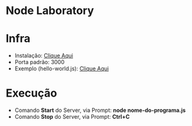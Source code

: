 # Node Laboratory

# Infra

  - Instalação: [Clique Aqui](https://nodejs.org/en/download/)
  - Porta padrão: 3000
  - Exemplo (hello-world.js): [Clique Aqui](https://nodejs.org/dist/latest-v14.x/docs/api/synopsis.html)
  
# Execução
  
  - Comando **Start** do Server, via Prompt: **node nome-do-programa.js**
  - Comando **Stop** do Server, via Prompt: **Ctrl+C**